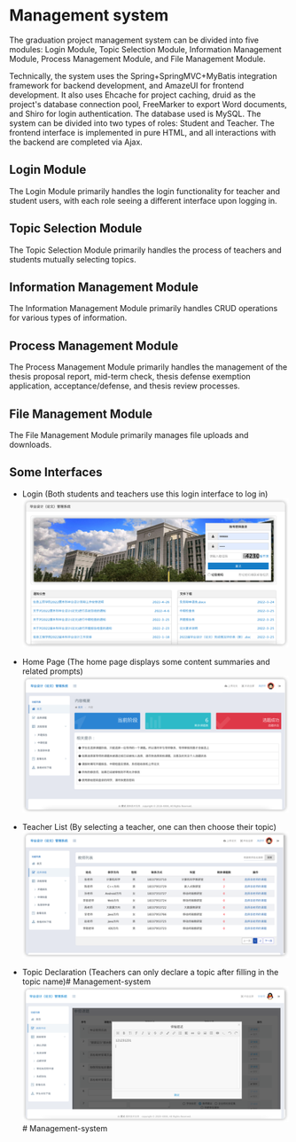 # Management system
The graduation project management system can be divided into five modules: Login Module, Topic Selection Module, Information Management Module, Process Management Module, and File Management Module.

Technically, the system uses the Spring+SpringMVC+MyBatis integration framework for backend development, and AmazeUI for frontend development. It also uses Ehcache for project caching, druid as the project's database connection pool, FreeMarker to export Word documents, and Shiro for login authentication. The database used is MySQL.
The system can be divided into two types of roles: Student and Teacher.
The frontend interface is implemented in pure HTML, and all interactions with the backend are completed via Ajax.
## Login Module
The Login Module primarily handles the login functionality for teacher and student users, with each role seeing a different interface upon logging in.
## Topic Selection Module
The Topic Selection Module primarily handles the process of teachers and students mutually selecting topics.
## Information Management Module
The Information Management Module primarily handles CRUD operations for various types of information.
## Process Management Module
The Process Management Module primarily handles the management of the thesis proposal report, mid-term check, thesis defense exemption application, acceptance/defense, and thesis review processes.
## File Management Module
The File Management Module primarily manages file uploads and downloads.

## Some Interfaces
- Login (Both students and teachers use this login interface to log in)
!["登录"](screen/login.png)

- Home Page (The home page displays some content summaries and related prompts)
!["主页"](screen/index.png)

- Teacher List (By selecting a teacher, one can then choose their topic)
!["教师列表"](screen/choose.png)

- Topic Declaration (Teachers can only declare a topic after filling in the topic name)# Management-system
!["申报课题"](screen/kt.png)# Management-system
